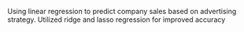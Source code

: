 Using linear regression to predict company sales based on advertising strategy. Utilized ridge and lasso regression for improved accuracy

